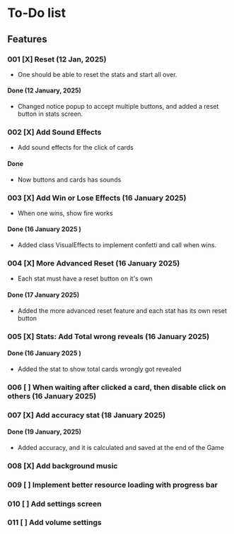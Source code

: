 # To-Do list
## Features
### 001 [X] Reset (12 Jan, 2025)
- One should be able to reset the stats and start all over.

#### Done (12 January, 2025)
- Changed notice popup to accept multiple buttons, and added a reset button in stats screen.

### 002 [X] Add Sound Effects
- Add sound effects for the click of cards
#### Done
- Now buttons and cards has sounds

### 003 [X] Add Win or Lose Effects (16 January 2025)
- When one wins, show fire works

#### Done (16 January 2025 )
- Added class VisualEffects to implement confetti and call when wins.

### 004 [X] More Advanced Reset (16 January 2025)
- Each stat must have a reset button on it's own

#### Done (17 January 2025)
- Added the more advanced reset feature and each stat has its own reset button

### 005 [X] Stats: Add Total wrong reveals (16 January 2025)
#### Done (16 January 2025 )
- Added the stat to show total cards wrongly got revealed 

### 006 [ ] When waiting after clicked a card, then disable click on others (16 January 2025)

### 007 [X] Add accuracy stat (18 January 2025)
#### Done (19 January, 2025)
- Added accuracy, and it is calculated and saved at the end of the Game 

### 008 [X] Add background music 

### 009 [ ] Implement better resource loading with progress bar

### 010 [ ] Add settings screen 

### 011 [ ] Add volume settings